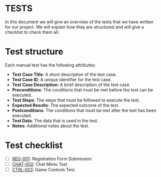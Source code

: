 # TESTS

In this document we will give an overview of the tests that we have written for our project. We will explain how they are structured and will give a checklist to check them all.

# Test structure

Each manual test has the following attributes:

- **Test Case Title**: A short description of the test case.
- **Test Case ID**: A unique identifier for the test case.
- **Test Case Description**: A brief description of the test case.
- **Preconditions**: The conditions that must be met before the test can be executed.
- **Test Steps**: The steps that must be followed to execute the test.
- **Expected Results**: The expected outcome of the test.
- **Postconditions**: The conditions that must be met after the test has been executed.
- **Test Data**: The data that is used in the test.
- **Notes**: Additional notes about the test.


# Test checklist

- [ ] [REG-001](/test-cases/tests/REG-001.md): Registration Form Submission 
- [ ] [CHAT-002](/test-cases/tests/CHAT-002.md): Chat Menu Test
- [ ] [CTRL-003](/test-cases/tests/CTRL-003.md): Game Controls Test